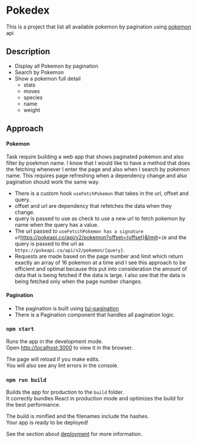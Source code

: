 # Pokedex

This is a project that list all available pokemon by pagination using [pokemon](https://pokeapi.co/) api

## Description

- Display all Pokemon by pagination
- Search by Pokemon
- Show a pokemon full detail
  - stats
  - moves
  - species
  - name
  - weight

## Approach

#### Pokemon

Task require building a web app that shows paginated pokemon and also filter by poekmon name.
 I know that I would like to have a method that does the fetching whenever I enter the page and also when I search by pokemon name. This requires page refreshing when a dependency change and also pagination should work the same way.

- There is a custom hook `useFetchPokemon` that takes in the url, offset and query.
- offset and url are dependency that refetches the data when they change.
- query is passed to use as check to use a new url to fetch pokemon by name when the query has a value.
- The url passed to `useFetcchPokemon has a signature of`<https://pokeapi.co/api/v2/pokemon?offset={offset}&limit>=`16` and the query is passed to the url as `https://pokeapi.co/api/v2/pokemon/{query}`.
- Requests are made based on the page number and limit which return exactly an array of 16 pokemon at a time and I see this approach to be efficient and optimal because this put into consideration the amount of data that is being fetched if the data is large. I also see that the data is being fetched only when the page number changes.

#### Pagination

- The pagination is built using [tui-pagination](https://github.com/nhn/tui.pagination)
- There is a Pagination component that handles all pagination logic.

### `npm start`

Runs the app in the development mode.\
Open [http://localhost:3000](http://localhost:3000) to view it in the browser.

The page will reload if you make edits.\
You will also see any lint errors in the console.

### `npm run build`

Builds the app for production to the `build` folder.\
It correctly bundles React in production mode and optimizes the build for the best performance.

The build is minified and the filenames include the hashes.\
Your app is ready to be deployed!

See the section about [deployment](https://facebook.github.io/create-react-app/docs/deployment) for more information.
